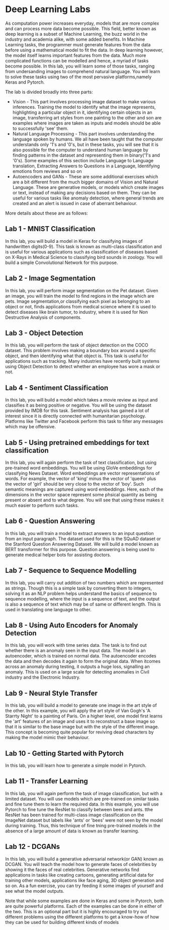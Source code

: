 # Deep Learning Labs

As computation power increases everyday, models that are more complex and can process more data become possible. This field, better known as deep learning is
a subset of Machine Learning, the buzz world in the industry and academia alike, with some added benefits. In Machine Learning tasks, the programmer must
generate features from the data before using a mathematical model to fit the data. In deep learning however, the model itself learns important features from the data.
Much more complicated functions can be modelled and hence, a myriad of tasks become possible. In this lab, you will learn some of those tasks, ranging from
undersanding images to comprehend natural language. You will learn to solve these tasks using two of the most pervasive platforms,namely Keras and Pytorch.

The lab is divided broadly into three parts:
 - Vision - This part involves processing image dataset to make various inferences. Training the model to identify what the image represents, highlighting 
 a particular object in it, identifying  certain objects in an image, transferring art styles from one painting to the other and son are examples where images are taken as inputs and models should be able to successfully 'see' them.
 - Natural Language Processing - This part involves understanding the language spoken by humans. We all have been taught that the computer understands only '1's and '0's, but in these tasks, you will see that it is also possible for the computer to understand human language by finding patterns in the dataset and representing them in binary('1's and '0's). Some examples of this section include Language to Language translation, Extracting Answers to Questions in a Language, Identifying emotions from reviews and so on  
 - Autoencoders and GANs - These are some additional exercises which are a bit different from the much bigger domains of Vision and Natural Language. These are generative models, or models which create images or text, instead of making any decisions based on them. They can be useful for various tasks like anomaly detection, where general trends are created and an alert is issued in case of aberrant behaviour.
 
 More details about these are as follows:
 
 ## Lab 1 - MNIST Classification
 
 In this lab, you will build a model in Keras for classifying images of handwritten digits(0-9). This task is known as multi-class classification and
 is useful for various applications such as classification of diseases based on X-Rays in Medical Science to classifying bird sounds in zoology.
 You will build a simple Convolutional Network for this purpose.
 
 ## Lab 2 - Image Segmentation
 
 In this lab, you will perform image segmentation on the Pet dataset. Given an image, you will train the model to find regions in the image which are pets. Image segmentation,or classifying each pixel as belonging to an object or not, finds applications from medical science where it is used to detect diseases like brain tumor, to industry, where it is used for Non Destructive Analysis of components.
 
 ## Lab 3 - Object Detection
 
 In this lab, you will perform the task of object detection on the COCO dataset. This problem involves making a boundary box around a specific object, and then identifying what that object is. This task is useful for applications such as tracking. Many industries have recently built systems using Object Detection to detect whether an employee has wore a mask or not.
 
 ## Lab 4 - Sentiment Classification
 
 In this lab, you will build a model which takes a movie review as input and classifies it as being positive or negative. You will be using the dataset provided by IMDB for this task. Sentiment analysis has gained a lot of interest since it is directly connected with humanitarian psychology. Platforms like Twitter and Facebook perform this task to filter any messages which may be offensive.
 
 ## Lab 5 - Using pretrained embeddings for text classification
 
 In this lab, you will again perform the task of text classification, but using pre-trained word embeddings. You will be using GloVe embeddings for classifying News Dataset. Word embeddings are vector representations of words. For example, the vector of 'king' minus the vector of 'queen' plus the vector of 'girl' should be very close to the vector of 'boy'. Such semantic meanings are captured using word embeddings. Here, each of the dimensions in the vector space represent some phsical quantity as being present or absent and to what degree. You will see that using these makes it much easier to perform such tasks.
 
 ## Lab 6 - Question Answering
 
 In this lab, you will train a model to extract answers to an input question from an input paragraph. The dataset used for this is the SQuAD dataset or the Stanford Question Answering Dataset. We will build a model known as BERT transformer for this purpose. Question answering is being used to generate medical helper bots for assisting doctors.
 
 ## Lab 7 - Sequence to Sequence Modelling

In this lab, you will carry out addition of two numbers which are represented as strings. Though this is a simple task by converting them to integers, solving it as an NLP problem helps understand the basics of sequence to sequence modelling, where the input is a sequence of text, and the output is also a sequence of text which may be of same or different length. This is used in translating one language to other.

## Lab 8 - Using Auto Encoders for Anomaly Detection

In this lab, you will work with time series data. The task is to find out whether there is an anomaly seen in the input data. The model is an autoencoder, which is trained on normal data. The autoencoder encodes the data and then decodes it again to form the original data. When itcomes across an anomaly during testing, it outputs a huge loss, signalling an anomaly. This is used on a large scale for detecting anomalies in Civil industry and the Electronic Industry.

## Lab 9 - Neural Style Transfer

In this lab, you will build a model to generate one image in the art style of the other. In this example, you will apply the art style of Van Gogh's 'A Starrty Night' to a painting of Paris. On a higher level, one model first learns the 'art' features of an image and uses it to reconstruct a base image so that it is similar to the base image but with the style of the different image. This concept is becoming quite popular for reviving dead characters by making the model mimic their behaviour.

## Lab 10 - Getting Started with Pytorch

In this lab, you will learn how to generate a simple model in Pytorch.

## Lab 11 - Transfer Learning

In this lab, you will again perform the task of image classification, but with a limited dataset. You will use models which are pre-trained on similar tasks and fine tune them to learn the required data. In this example, you will use Pytorch to fine tune the ResNet to classify between bees and ants. tthe ResNet has been trained for multi-class image classification on the ImageNet dataset but labels like 'ants' or 'bees' were not seen by the model during training. Thus, this technique of fine tning pre-trained models in the absence of a large amount of data is known as transfer learning.

## Lab 12 - DCGANs

In this lab, you will build a generative adversarial network(or GAN) known as DCGAN. You will teach the model how to generate faces of celebrities by showing it the faces of real celebrities. Generative networks find applications in tasks like creating cartoons, generating artificial data for training other models, applications like face aging, 3D object generation and so on. As a fun exercise, you can try feeding it some images of yourself and see what the model outputs.

Note that while some examples are done in Keras and some in Pytorch, both are quite powerful platforms. Each of the examples can be done in either of the two. This is an optional part but it is highly encouraged to try out different problems using the different platforms to get a know-how of how they can be used for building different kinds of models
